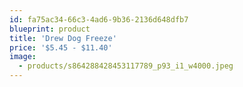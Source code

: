 ```yaml
---
id: fa75ac34-66c3-4ad6-9b36-2136d648dfb7
blueprint: product
title: 'Drew Dog Freeze'
price: '$5.45 - $11.40'
image:
  - products/s864288428453117789_p93_i1_w4000.jpeg
---
```

